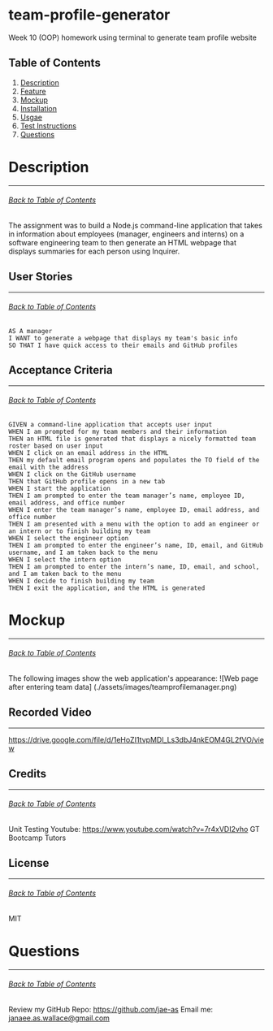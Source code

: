 # team-profile-generator
Week 10 (OOP) homework using terminal to generate team profile website
  
## Table of Contents
1. [Description](#Description)
2. [Feature](#Feature)
3. [Mockup](#Mockup)
4. [Installation](#Installation)
5. [Usgae](#Usage)
6. [Test Instructions](#Test-Instructions)
7. [Questions](#Questions)

# Description
***
###### [Back to Table of Contents](#Table-of-Contents)
The assignment was to build a Node.js command-line application that takes in information about employees (manager, engineers and interns) on a software engineering team to then generate an HTML webpage that displays summaries for each person using Inquirer.

## User Stories
***
###### [Back to Table of Contents](#Table-of-Contents)
```
AS A manager
I WANT to generate a webpage that displays my team's basic info
SO THAT I have quick access to their emails and GitHub profiles
```

## Acceptance Criteria
***
###### [Back to Table of Contents](#Table-of-Contents)
```
GIVEN a command-line application that accepts user input
WHEN I am prompted for my team members and their information
THEN an HTML file is generated that displays a nicely formatted team roster based on user input
WHEN I click on an email address in the HTML
THEN my default email program opens and populates the TO field of the email with the address
WHEN I click on the GitHub username
THEN that GitHub profile opens in a new tab
WHEN I start the application
THEN I am prompted to enter the team manager’s name, employee ID, email address, and office number
WHEN I enter the team manager’s name, employee ID, email address, and office number
THEN I am presented with a menu with the option to add an engineer or an intern or to finish building my team
WHEN I select the engineer option
THEN I am prompted to enter the engineer’s name, ID, email, and GitHub username, and I am taken back to the menu
WHEN I select the intern option
THEN I am prompted to enter the intern’s name, ID, email, and school, and I am taken back to the menu
WHEN I decide to finish building my team
THEN I exit the application, and the HTML is generated
```

# Mockup
***
###### [Back to Table of Contents](#Table-of-Contents)
The following images show the web application's appearance:
![Web page after entering team data] (./assets/images/teamprofilemanager.png)


## Recorded Video
***
https://drive.google.com/file/d/1eHoZI1tvpMDl_Ls3dbJ4nkEOM4GL2fVO/view

## Credits
***
###### [Back to Table of Contents](#Table-of-Contents)
Unit Testing Youtube: https://www.youtube.com/watch?v=7r4xVDI2vho
GT Bootcamp Tutors

## License
***
###### [Back to Table of Contents](#Table-of-Contents)
MIT

# Questions
***
###### [Back to Table of Contents](#Table-of-Contents)
Review my GitHub Repo: https://github.com/jae-as
Email me: janaee.as.wallace@gmail.com




